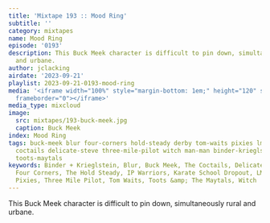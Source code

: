 ```yaml
---
title: 'Mixtape 193 :: Mood Ring'
subtitle: ''
category: mixtapes
name: Mood Ring
episode: '0193'
description: This Buck Meek character is difficult to pin down, simultaneously rural
  and urbane.
author: jclacking
airdate: '2023-09-21'
playlist: 2023-09-21-0193-mood-ring
media: '<iframe width="100%" style="margin-bottom: 1em;" height="120" src="https://www.mixcloud.com/widget/iframe/?feed=%2Flouderthanwar%2Fthe-mixtape-193-mood-ring-2023-09-21%2F&hide_artwork=1&hide_cover=1&light=1"
  frameborder="0"></iframe>'
media_type: mixcloud
image:
  src: mixtapes/193-buck-meek.jpg
  caption: Buck Meek
index: Mood Ring
tags: buck-meek blur four-corners hold-steady derby tom-waits pixies lmnop karate-school-dropout
  coctails delicate-steve three-mile-pilot witch man-man binder-krieglstein ip-warriors
  toots-maytals
keywords: Binder + Krieglstein, Blur, Buck Meek, The Coctails, Delicate Steve, Derby,
  Four Corners, The Hold Steady, IP Warriors, Karate School Dropout, LMNOP, Man Man,
  Pixies, Three Mile Pilot, Tom Waits, Toots &amp; The Maytals, Witch
---
```

This Buck Meek character is difficult to pin down, simultaneously rural and urbane.
